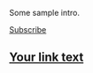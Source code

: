 Some sample intro.

[Subscribe](https://testwhere.ck.page/441afe2f7b)

<a data-formkit-toggle="441afe2f7b" href="https://testwhere.ck.page/441afe2f7b">Your link text</a>
---
